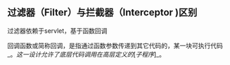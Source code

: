 ## 过滤器（Filter）与拦截器（Interceptor \)区别

过滤器依赖于servlet，基于函数回调

回调函数或简称回调，是指通过函数参数传递到其它代码的，某一块可执行代码_。_这一设计允许了底层代码调用在高层定义的_\[_子程序_\]_。

